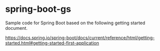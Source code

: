 # spring-boot-gs
Sample code for Spring Boot based on the following getting started document.

https://docs.spring.io/spring-boot/docs/current/reference/html/getting-started.html#getting-started-first-application
